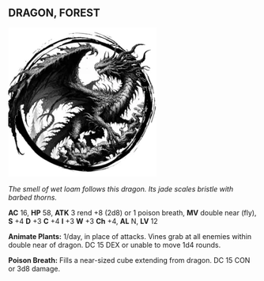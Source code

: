 ## DRAGON, FOREST

![](images/dragon-forest.webp)

_The smell of wet loam follows this dragon. Its jade scales bristle with barbed thorns._

**AC** 16, **HP** 58, **ATK** 3 rend +8 (2d8) or 1 poison breath, **MV** double near (fly), **S** +4 **D** +3 **C** +4 **I** +3 **W** +3 **Ch** +4, **AL** N, **LV** 12

**Animate Plants:** 1/day, in place of attacks. Vines grab at all enemies within double near of dragon. DC 15 DEX or unable to move 1d4 rounds.

**Poison Breath:** Fills a near-sized cube extending from dragon. DC 15 CON or 3d8 damage.

